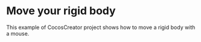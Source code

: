 # Move your rigid body

This example of CocosCreator project shows how to move a rigid body with a mouse.



